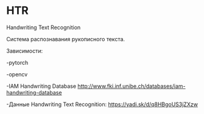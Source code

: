 # HTR
Handwriting Text Recognition

Сиcтема распознавания рукописного текста.

Зависимости:

-pytorch

-opencv

-IAM Handwriting Database http://www.fki.inf.unibe.ch/databases/iam-handwriting-database

-Данные Handwriting Text Recognition: https://yadi.sk/d/q8HBgoUS3jZXzw
